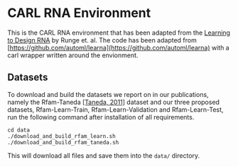 # **CARL RNA Environment**

This is the CARL RNA environment that has been adapted from the [Learning to Design RNA](https://openreview.net/pdf?id=ByfyHh05tQ)  by Runge et. al. The code has been adapted from [https://github.com/automl/learna](https://github.com/automl/learna) with a carl wrapper written around the envionment. 

## Datasets
To download and build the datasets we report on in our publications, namely the Rfam-Taneda [[Taneda, 2011]](https://www.ncbi.nlm.nih.gov/pmc/articles/PMC3169953/pdf/aabc-4-001.pdf) dataset and our three proposed datasets, Rfam-Learn-Train, Rfam-Learn-Validation and Rfam-Learn-Test, run the following command after installation of all requirements.

```
cd data
./download_and_build_rfam_learn.sh
./download_and_build_rfam_taneda.sh
```
This will download all files and save them into the `data/` directory. 